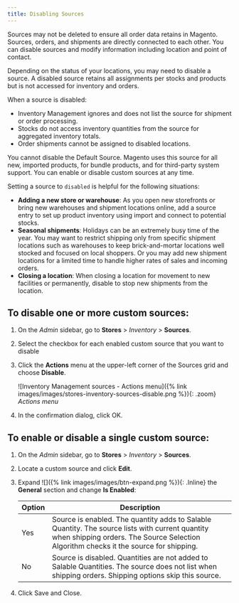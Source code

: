 ```yaml
---
title: Disabling Sources
---
```


Sources may not be deleted to ensure all order data retains in Magento. Sources, orders, and shipments are directly connected to each other. You can disable sources and modify information including location and point of contact.

Depending on the status of your locations, you may need to disable a source. A disabled source retains all assignments per stocks and products but is not accessed for inventory and orders.

When a source is disabled:

- Inventory Management ignores and does not list the source for shipment or order processing.
- Stocks do not access inventory quantities from the source for aggregated inventory totals.
- Order shipments cannot be assigned to disabled locations.

You cannot disable the Default Source. Magento uses this source for all new, imported products, for bundle products, and for third-party system support. You can enable or disable custom sources at any time.

Setting a source to `disabled` is helpful for the following situations:

- **Adding a new store or warehouse**: As you open new storefronts or bring new warehouses and shipment locations online, add a source entry to set up product inventory using import and connect to potential stocks.
- **Seasonal shipments**: Holidays can be an extremely busy time of the year. You may want to restrict shipping only from specific shipment locations such as warehouses to keep brick-and-mortar locations well stocked and focused on local shoppers. Or you may add new shipment locations for a limited time to handle higher rates of sales and incoming orders.
- **Closing a location**: When closing a location for movement to new facilities or permanently, disable to stop new shipments from the location.

## To disable one or more custom sources:

1. On the _Admin_ sidebar,  go to **Stores** > _Inventory_ > **Sources**.

1. Select the checkbox for each enabled custom source that you want to disable

1. Click the **Actions** menu at the upper-left corner of the Sources grid and choose **Disable**.

   ![Inventory Management sources - Actions menu]({% link images/images/stores-inventory-sources-disable.png %}){: .zoom}
   _Actions menu_

1. In the confirmation dialog, click <span class="btn">OK</span>.

## To enable or disable a single custom source:

1. On the _Admin_ sidebar,  go to **Stores** > _Inventory_ > **Sources**.

1. Locate a custom source and click **Edit**.

1. Expand ![]({% link images/images/btn-expand.png %}){: .Inline} the **General** section and change **Is Enabled**:

    |Option|Description|
    |--|--|
    | Yes | Source is enabled. The quantity adds to Salable Quantity. The source lists with current quantity when shipping orders. The Source Selection Algorithm checks it the source for shipping. |
    | No | Source is disabled. Quantities are not added to Salable Quantities. The source does not list when shipping orders. Shipping options skip this source. |

1. Click <span class="btn">Save and Close</span>.

